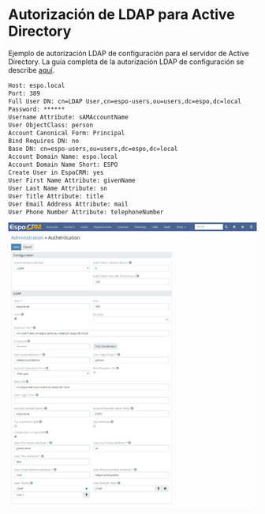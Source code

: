 # Autorización de LDAP para Active Directory

Ejemplo de autorización LDAP de configuración para el servidor de Active Directory. La guía completa de la autorización LDAP de configuración se describe [aquí](ldap-authorization.md).

```
Host: espo.local
Port: 389
Full User DN: cn=LDAP User,cn=espo-users,ou=users,dc=espo,dc=local
Password: ******
Username Attribute: sAMAccountName
User ObjectClass: person
Account Canonical Form: Principal
Bind Requires DN: no
Base DN: cn=espo-users,ou=users,dc=espo,dc=local
Account Domain Name: espo.local
Account Domain Name Short: ESPO
Create User in EspoCRM: yes
User First Name Attribute: givenName
User Last Name Attribute: sn
User Title Attribute: title
User Email Address Attribute: mail
User Phone Number Attribute: telephoneNumber
```

![1](https://github.com/espocrm/documentation/blob/master/docs/_static/images/administration/ldap-authorization/ldap-configuration-for-ad.png)
